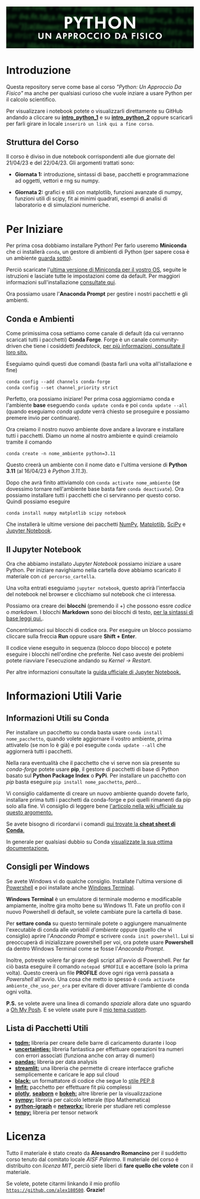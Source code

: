 ![logo](images/logo_corso.png)

# Introduzione

Questa repository serve come base al corso _"Python: Un Approccio Da Fisico"_ ma anche per qualsiasi curioso che vuole inziare a usare Python per il calcolo scientifico.

Per visualizzare i notebook potete o visualizzarli direttamente su GitHub andando a cliccare su [**intro_python_1**](intro_python_1.ipynb) e su [**intro_python_2**](intro_python_2.ipynb) oppure scaricarli per farli girare in locale `inserirò un link qui a fine corso`.

## Struttura del Corso

Il corso è diviso in due notebook corrispondenti alle due giornate del 21/04/23 e del 22/04/23. Gli argomenti trattati sono:

- **Giornata 1:** introduzione, sintassi di base, pacchetti e programmazione ad oggetti, vettori e rng su numpy.

- **Giornata 2:** grafici e stili con matplotlib, funzioni avanzate di numpy, funzioni utili di scipy, fit ai minimi quadrati, esempi di analisi di laboratorio e di simulazioni numeriche.

# Per Iniziare

Per prima cosa dobbiamo installare Python! Per farlo useremo **Miniconda** che ci installerà `conda`, un gestore di ambienti di Python (per sapere cosa è un ambiente [guarda sotto](#conda-e-ambienti)).

Perciò scaricate l'[ultima versione di Miniconda per il vostro OS](https://docs.conda.io/en/latest/miniconda.html), seguite le istruzioni e lasciate tutte le impostazioni come da default. Per maggiori informazioni sull'installazione [consultate qui](https://conda.io/projects/conda/en/stable/user-guide/install/index.html).

Ora possiamo usare l'**Anaconda Prompt** per gestire i nostri pacchetti e gli ambienti.

## Conda e Ambienti

Come primissima cosa settiamo come canale di default (da cui verranno scaricati tutti i pacchetti) **Conda Forge**. Forge è un canale community-driven che tiene i cosiddetti _feedstock_, [per più informazioni, consultate il loro sito.](https://conda-forge.org/) 

Eseguiamo quindi questi due comandi (basta farli una volta all'istallazione e fine)
```
conda config --add channels conda-forge
conda config --set channel_priority strict
```
Perfetto, ora possiamo iniziare! Per prima cosa aggiorniamo conda e l'ambiente **base** eseguendo `conda update conda` e poi `conda update --all` (quando eseguiamo _conda update_ verrà chiesto se proseguire e possiamo premere invio per continuare).

Ora creiamo il nostro nuovo ambiente dove andare a lavorare e installare tutti i pacchetti. Diamo un nome al nostro ambiente e quindi creiamolo tramite il comando
```
conda create -n nome_ambiente python=3.11
```
Questo creerà un ambiente con il nome dato e l'ultima versione di **Python 3.11** (al 16/04/23 è _Python 3.11.3_).

Dopo che avrà finito attiviamolo con `conda activate nome_ambiente` (se dovessimo tornare nell'ambiente base basta fare `conda deactivate`). Ora possiamo installare tutti i pacchetti che ci serviranno per questo corso. Quindi possiamo eseguire
```
conda install numpy matplotlib scipy notebook
```
Che installerà le ultime versione dei pacchetti [NumPy](https://numpy.org/doc/stable/index.html), [Matplotlib](https://matplotlib.org/stable/index.html), [SciPy](https://docs.scipy.org/doc/scipy/index.html) e [Jupyter Notebook](https://jupyter-notebook.readthedocs.io/en/latest/?badge=latest).

## Il Jupyter Notebook

Ora che abbiamo installato _Jupyter Notebook_ possiamo iniziare a usare Python. Per iniziare navighiamo nella cartella dove abbiamo scaricato il materiale con `cd percorso_cartella`.

Una volta entrati eseguiamo `jupyter notebook`, questo aprirà l'interfaccia del notebook nel browser e clicchiamo sul notebook che ci interessa.

Possiamo ora creare dei **blocchi** (premendo il +) che possono essre _codice_ o _markdown_. I blocchi **Markdown** sono dei blocchi di testo, [per la sintassi di base leggi qui.](https://www.markdownguide.org/basic-syntax/).

Concentriamoci sui blocchi di codice ora. Per eseguire un blocco possiamo cliccare sulla freccia **Run** oppure usare **Shift + Enter**.

Il codice viene eseguito in sequenza (blocco dopo blocco) e potete eseguire i blocchi nell'ordine che preferite. Nel caso aveste dei problemi potete riavviare l'esecuzione andando su _Kernel -> Restart_.

Per altre informazioni consultate la [guida ufficiale di Jupyter Notebook.](https://jupyter-notebook.readthedocs.io/en/latest/notebook.html)

# Informazioni Utili Varie

## Informazioni Utili su Conda

Per installare un pacchetto su conda basta usare `conda install nome_pacchetto`, quando volete aggiornare il vostro ambiente, prima attivatelo (se non lo è già) e poi eseguite `conda update --all` che aggiornerà tutti i pacchetti.

Nella rara eventualità che il pacchetto che vi serve non sia presente su _conda-forge_ potete usare **pip**, il gestore di pacchetti di base di Python basato sul **Python Package Index** o **PyPi**. Per installare un pacchetto con _pip_ basta eseguire `pip install nome_pacchetto`, _però..._

Vi consiglio caldamente di creare un nuovo ambiente quando dovete farlo, installare prima tutti i pacchetti da conda-forge e poi quelli rimanenti da pip solo alla fine. Vi consiglio di leggere bene [l'articolo nella wiki ufficiale su questo argomento.](https://docs.conda.io/projects/conda/en/latest/user-guide/tasks/manage-environments.html#pip-in-env)

Se avete bisogno di ricordarvi i comandi [qui trovate la **cheat sheet di Conda**.](https://docs.conda.io/projects/conda/en/latest/_downloads/843d9e0198f2a193a3484886fa28163c/conda-cheatsheet.pdf)

In generale per qualsiasi dubbio su Conda [visualizzate la sua ottima documentazione.](https://docs.conda.io/projects/conda/en/latest/user-guide/index.html)

## Consigli per Windows

Se avete Windows vi do qualche consiglio. Installate l'ultima versione di [Powershell](https://www.microsoft.com/store/productId/9MZ1SNWT0N5D) e poi installate anche [Windows Terminal](https://www.microsoft.com/store/productId/9N0DX20HK701).

**Windows Terminal** è un emulatore di terminale moderno e modificabile ampiamente, inoltre gira molto bene su Windows 11. Fate un profilo con il nuovo Powershell di default, se volete cambiate pure la cartella di base.

Per **settare conda** su questo terminale potete o aggiungere manualmente l'executable di conda alle _variabili d'ambiente_ oppure (quello che vi consiglio) aprire l'_Anaconda Prompt_ e scrivere `conda init powershell`. Lui si preoccuperà di inizializzare powershell per voi, ora potete usare **Powershell** da dentro Windows Terminal come se fosse l'_Anaconda Prompt_.

Inoltre, potreste volere far girare degli script all'avvio di Powershell. Per far ciò basta eseguire il comando `notepad $PROFILE` e accettare (solo la prima volta). Questo creerà un file **PROFILE** dove ogni riga verrà passata a _Powershell_ all'avvio. Una cosa che metto io spesso è `conda activate ambiente_che_uso_per_ora` per evitare di dover attivare l'ambiente di conda ogni volta.

**P.S.** se volete avere una linea di comando _spaziale_ allora date uno sguardo a [Oh My Posh](https://ohmyposh.dev/). E se volete usate pure il [mio tema custom](https://github.com/alex180500/simple-monokai).

## Lista di Pacchetti Utili

- [**tqdm:**](https://tqdm.github.io/) libreria per creare delle barre di caricamento durante i loop
- [**uncertainties:**](https://pythonhosted.org/uncertainties/) libreria fantastica per effettuare operazioni tra numeri con errori associati (funziona anche con array di numeri)
- [**pandas:**](https://pandas.pydata.org/docs/) libreria per data analysis
- [**streamlit:**](https://docs.streamlit.io/) una libreria che permette di creare interfacce grafiche semplicemente e caricare le app sul cloud
- [**black:**](https://black.readthedocs.io/en/stable/) un formattatore di codice che segue lo [stile PEP 8](https://peps.python.org/pep-0008/)
- [**lmfit:**](https://lmfit.github.io/lmfit-py/intro.html) pacchetto per effettuare fit più complessi
- [**plotly**](https://plotly.com/python/), [**seaborn**](https://seaborn.pydata.org/) e [**bokeh:**](https://docs.bokeh.org/en/latest/) altre librerie per la visualizzazione
- [**sympy:**](https://docs.sympy.org/latest/index.html) libreria per calcolo letterale (tipo Mathematica)
- [**python-igraph**](https://python.igraph.org/en/stable/) e [**networkx:**](https://networkx.org/documentation/stable/index.html) librerie per studiare reti complesse
- [**tenpy:**](https://tenpy.readthedocs.io/en/latest/index.html) libreria per tensor network

# Licenza

Tutto il materiale è stato creato da **Alessandro Romancino** per il suddetto corso tenuto dal comitato locale _AISF Palermo_. Il materiale del corso è distribuito con _licenza MIT_, perciò siete liberi di **fare quello che volete** con il materiale.

Se volete, potete citarmi linkando il mio profilo [`https://github.com/alex180500`](https://github.com/alex180500). **Grazie!**